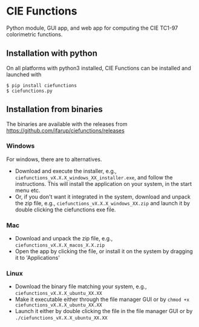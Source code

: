 # CIE Functions

Python module, GUI app, and web app for computing the CIE TC1-97 colorimetric functions.

## Installation with python

On all platforms with python3 installed, CIE Functions can be installed and launched with
```console
$ pip install ciefunctions
$ ciefunctions.py
```

## Installation from binaries

The binaries are available with the releases from https://github.com/ifarup/ciefunctions/releases

### Windows

For windows, there are to alternatives.

* Download and execute the installer, e.g., `ciefunctions_vX.X.X_windows_XX_installer.exe`, and follow the instructions. This will install the application on your system, in the start menu etc.
* Or, if you don't want it integrated in the system, download and unpack the zip file, e.g., `ciefunctions_vX.X.X_windows_XX.zip` and launch it by double clicking the ciefunctions exe file.

### Mac

* Download and unpack the zip file, e.g., `ciefunctions_vX.X.X_macos_X.X.zip`
* Open the app by clicking the file, or install it on the system by dragging it to 'Applications'

### Linux

* Download the binary file matching your system, e.g., `ciefunctions_vX.X.X_ubuntu_XX.XX`
* Make it executable either through the file manager GUI or by `chmod +x ciefunctions_vX.X.X_ubuntu_XX.XX`
* Launch it either by double clicking the file in the file manager GUI or by `./ciefunctions_vX.X.X_ubuntu_XX.XX`

